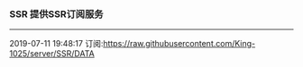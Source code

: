 ### SSR 提供SSR订阅服务
---
2019-07-11 19:48:17 订阅:https://raw.githubusercontent.com/King-1025/server/SSR/DATA
